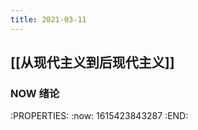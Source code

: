```yaml
---
title: 2021-03-11
---
```


## [[从现代主义到后现代主义]]
### NOW 绪论
:PROPERTIES:
:now: 1615423843287
:END:
###
